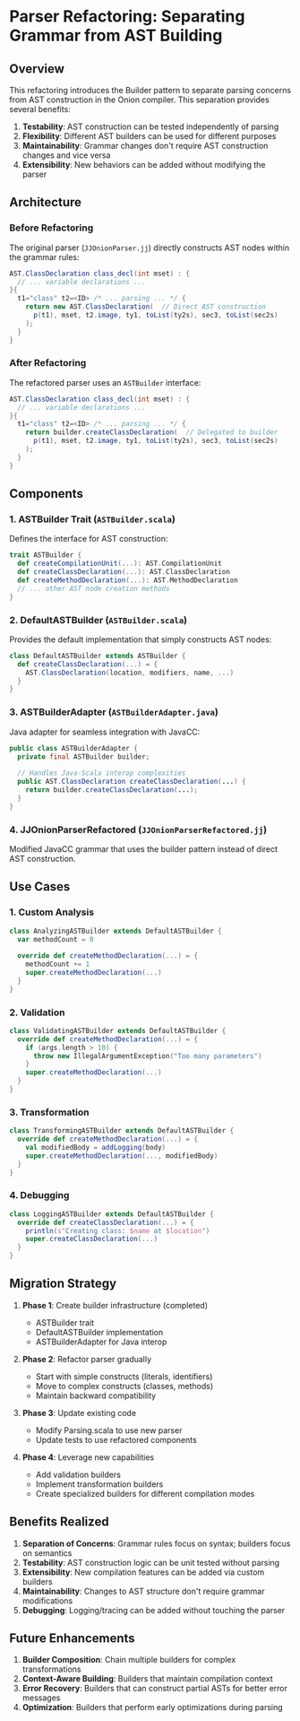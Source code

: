 # Parser Refactoring: Separating Grammar from AST Building

## Overview

This refactoring introduces the Builder pattern to separate parsing concerns from AST construction in the Onion compiler. This separation provides several benefits:

1. **Testability**: AST construction can be tested independently of parsing
2. **Flexibility**: Different AST builders can be used for different purposes
3. **Maintainability**: Grammar changes don't require AST construction changes and vice versa
4. **Extensibility**: New behaviors can be added without modifying the parser

## Architecture

### Before Refactoring

The original parser (`JJOnionParser.jj`) directly constructs AST nodes within the grammar rules:

```java
AST.ClassDeclaration class_decl(int mset) : {
  // ... variable declarations ...
}{
  t1="class" t2=<ID> /* ... parsing ... */ {
    return new AST.ClassDeclaration(  // Direct AST construction
      p(t1), mset, t2.image, ty1, toList(ty2s), sec3, toList(sec2s)
    );
  }
}
```

### After Refactoring

The refactored parser uses an `ASTBuilder` interface:

```java
AST.ClassDeclaration class_decl(int mset) : {
  // ... variable declarations ...
}{
  t1="class" t2=<ID> /* ... parsing ... */ {
    return builder.createClassDeclaration(  // Delegated to builder
      p(t1), mset, t2.image, ty1, toList(ty2s), sec3, toList(sec2s)
    );
  }
}
```

## Components

### 1. ASTBuilder Trait (`ASTBuilder.scala`)

Defines the interface for AST construction:

```scala
trait ASTBuilder {
  def createCompilationUnit(...): AST.CompilationUnit
  def createClassDeclaration(...): AST.ClassDeclaration
  def createMethodDeclaration(...): AST.MethodDeclaration
  // ... other AST node creation methods
}
```

### 2. DefaultASTBuilder (`ASTBuilder.scala`)

Provides the default implementation that simply constructs AST nodes:

```scala
class DefaultASTBuilder extends ASTBuilder {
  def createClassDeclaration(...) = {
    AST.ClassDeclaration(location, modifiers, name, ...)
  }
}
```

### 3. ASTBuilderAdapter (`ASTBuilderAdapter.java`)

Java adapter for seamless integration with JavaCC:

```java
public class ASTBuilderAdapter {
  private final ASTBuilder builder;
  
  // Handles Java-Scala interop complexities
  public AST.ClassDeclaration createClassDeclaration(...) {
    return builder.createClassDeclaration(...);
  }
}
```

### 4. JJOnionParserRefactored (`JJOnionParserRefactored.jj`)

Modified JavaCC grammar that uses the builder pattern instead of direct AST construction.

## Use Cases

### 1. Custom Analysis

```scala
class AnalyzingASTBuilder extends DefaultASTBuilder {
  var methodCount = 0
  
  override def createMethodDeclaration(...) = {
    methodCount += 1
    super.createMethodDeclaration(...)
  }
}
```

### 2. Validation

```scala
class ValidatingASTBuilder extends DefaultASTBuilder {
  override def createMethodDeclaration(...) = {
    if (args.length > 10) {
      throw new IllegalArgumentException("Too many parameters")
    }
    super.createMethodDeclaration(...)
  }
}
```

### 3. Transformation

```scala
class TransformingASTBuilder extends DefaultASTBuilder {
  override def createMethodDeclaration(...) = {
    val modifiedBody = addLogging(body)
    super.createMethodDeclaration(..., modifiedBody)
  }
}
```

### 4. Debugging

```scala
class LoggingASTBuilder extends DefaultASTBuilder {
  override def createClassDeclaration(...) = {
    println(s"Creating class: $name at $location")
    super.createClassDeclaration(...)
  }
}
```

## Migration Strategy

1. **Phase 1**: Create builder infrastructure (completed)
   - ASTBuilder trait
   - DefaultASTBuilder implementation
   - ASTBuilderAdapter for Java interop

2. **Phase 2**: Refactor parser gradually
   - Start with simple constructs (literals, identifiers)
   - Move to complex constructs (classes, methods)
   - Maintain backward compatibility

3. **Phase 3**: Update existing code
   - Modify Parsing.scala to use new parser
   - Update tests to use refactored components

4. **Phase 4**: Leverage new capabilities
   - Add validation builders
   - Implement transformation builders
   - Create specialized builders for different compilation modes

## Benefits Realized

1. **Separation of Concerns**: Grammar rules focus on syntax; builders focus on semantics
2. **Testability**: AST construction logic can be unit tested without parsing
3. **Extensibility**: New compilation features can be added via custom builders
4. **Maintainability**: Changes to AST structure don't require grammar modifications
5. **Debugging**: Logging/tracing can be added without touching the parser

## Future Enhancements

1. **Builder Composition**: Chain multiple builders for complex transformations
2. **Context-Aware Building**: Builders that maintain compilation context
3. **Error Recovery**: Builders that can construct partial ASTs for better error messages
4. **Optimization**: Builders that perform early optimizations during parsing